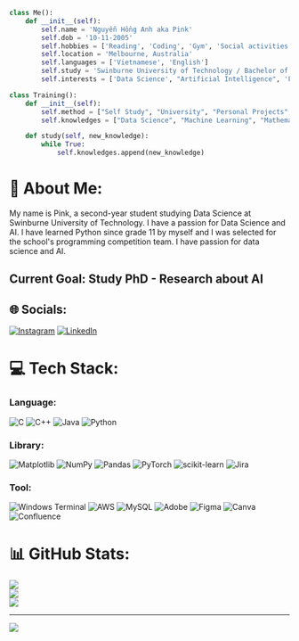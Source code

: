 ```python
class Me():
    def __init__(self):
        self.name = 'Nguyễn Hồng Anh aka Pink'
        self.dob = '10-11-2005'
        self.hobbies = ['Reading', 'Coding', 'Gym', 'Social activities', 'Investing']
        self.location = 'Melbourne, Australia'
        self.languages = ['Vietnamese', 'English']
        self.study = 'Swinburne University of Technology / Bachelor of Data Science'
        self.interests = ['Data Science', "Artificial Intelligence", 'Finance/Economy']

class Training():
    def __init__(self):
        self.method = ["Self Study", "University", "Personal Projects", "Books"]
        self.knowledges = ["Data Science", "Machine Learning", "Mathematics", "Programming", "Economics", "Finance", "Business"]

    def study(self, new_knowledge):
        while True:
            self.knowledges.append(new_knowledge)
```
# 💫 About Me:
My name is Pink, a second-year student studying Data Science at Swinburne University of Technology. I have a passion for Data Science and AI. I have learned Python since grade 11 by myself and I was selected for the school's programming competition team. I have passion for data science and AI.
## Current Goal: Study PhD - Research about AI

## 🌐 Socials:
[![Instagram](https://img.shields.io/badge/Instagram-%23E4405F.svg?logo=Instagram&logoColor=white)](https://instagram.com/https://www.instagram.com/pinkbro__/) [![LinkedIn](https://img.shields.io/badge/LinkedIn-%230077B5.svg?logo=linkedin&logoColor=white)](https://www.linkedin.com/in/hong-anh-nguyen-367911304/) 

# 💻 Tech Stack:
### Language:
![C](https://img.shields.io/badge/c-%2300599C.svg?style=for-the-badge&logo=c&logoColor=white) ![C++](https://img.shields.io/badge/c++-%2300599C.svg?style=for-the-badge&logo=c%2B%2B&logoColor=white) ![Java](https://img.shields.io/badge/java-%23ED8B00.svg?style=for-the-badge&logo=openjdk&logoColor=white) ![Python](https://img.shields.io/badge/python-3670A0?style=for-the-badge&logo=python&logoColor=ffdd54)  

### Library:
![Matplotlib](https://img.shields.io/badge/Matplotlib-%23ffffff.svg?style=for-the-badge&logo=Matplotlib&logoColor=black) ![NumPy](https://img.shields.io/badge/numpy-%23013243.svg?style=for-the-badge&logo=numpy&logoColor=white) ![Pandas](https://img.shields.io/badge/pandas-%23150458.svg?style=for-the-badge&logo=pandas&logoColor=white) ![PyTorch](https://img.shields.io/badge/PyTorch-%23EE4C2C.svg?style=for-the-badge&logo=PyTorch&logoColor=white) ![scikit-learn](https://img.shields.io/badge/scikit--learn-%23F7931E.svg?style=for-the-badge&logo=scikit-learn&logoColor=white) ![Jira](https://img.shields.io/badge/jira-%230A0FFF.svg?style=for-the-badge&logo=jira&logoColor=white)

### Tool:
![Windows Terminal](https://img.shields.io/badge/Windows%20Terminal-%234D4D4D.svg?style=for-the-badge&logo=windows-terminal&logoColor=white) ![AWS](https://img.shields.io/badge/AWS-%23FF9900.svg?style=for-the-badge&logo=amazon-aws&logoColor=white) ![MySQL](https://img.shields.io/badge/mysql-4479A1.svg?style=for-the-badge&logo=mysql&logoColor=white) ![Adobe](https://img.shields.io/badge/adobe-%23FF0000.svg?style=for-the-badge&logo=adobe&logoColor=white) ![Figma](https://img.shields.io/badge/figma-%23F24E1E.svg?style=for-the-badge&logo=figma&logoColor=white) ![Canva](https://img.shields.io/badge/Canva-%2300C4CC.svg?style=for-the-badge&logo=Canva&logoColor=white) ![Confluence](https://img.shields.io/badge/confluence-%23172BF4.svg?style=for-the-badge&logo=confluence&logoColor=white)

# 📊 GitHub Stats:
![](https://github-readme-stats.vercel.app/api?username=PinkBro05&theme=dracula&hide_border=false&include_all_commits=false&count_private=false)<br/>
![](https://github-readme-streak-stats.herokuapp.com/?user=PinkBro05&theme=dracula&hide_border=false)<br/>
![](https://github-readme-stats.vercel.app/api/top-langs/?username=PinkBro05&theme=dracula&hide_border=false&include_all_commits=false&count_private=false&layout=compact)

---
[![](https://visitcount.itsvg.in/api?id=Pink&icon=7&color=3)](https://visitcount.itsvg.in)

<!-- Proudly created with GPRM ( https://gprm.itsvg.in ) -->
